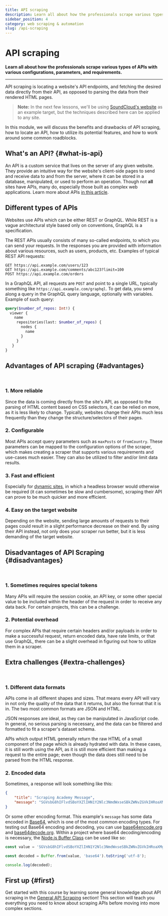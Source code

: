 ```yaml
---
title: API scraping
description: Learn all about how the professionals scrape various types of APIs with various configurations, parameters, and requirements.
sidebar_position: 4
category: web scraping & automation
slug: /api-scraping
---
```


# API scraping

**Learn all about how the professionals scrape various types of APIs with various configurations, parameters, and requirements.**

---

API scraping is locating a website's API endpoints, and fetching the desired data directly from their API, as opposed to parsing the data from their rendered HTML pages.

> **Note:** In the next few lessons, we'll be using [SoundCloud's website](https://soundcloud.com) as an example target, but the techniques described here can be applied to any site.

In this module, we will discuss the benefits and drawbacks of API scraping, how to locate an API, how to utilize its potential features, and how to work around some common roadblocks.

## What's an API? {#what-is-api}

An API is a custom service that lives on the server of any given website. They provide an intuitive way for the website's client-side pages to send and receive data to and from the server, where it can be stored in a database, manipulated, or used to perform an operation. Though not **all** sites have APIs, many do, especially those built as complex web applications. Learn more about APIs [in this article](https://blog.apify.com/what-is-an-api/).

## Different types of APIs

Websites use APIs which can be either REST or GraphQL. While REST is a vague architectural style based only on conventions, GraphQL is a specification.

The REST APIs usually consists of many so-called endpoints, to which you can send your requests. In the responses you are provided with information about various resources, such as users, products, etc. Examples of typical REST API requests:

```text
GET https://api.example.com/users/123
GET https://api.example.com/comments/abc123?limit=100
POST https://api.example.com/orders
```

In a GraphQL API, all requests are `POST` and point to a single URL, typically something like `https://api.example.com/graphql`. To get data, you send along a query in the GraphQL query language, optionally with variables. Example of such query:

```graphql
query($number_of_repos: Int!) {
  viewer {
    name
     repositories(last: $number_of_repos) {
       nodes {
         name
       }
     }
   }
}
```

## Advantages of API scraping {#advantages}

<br/>

### 1. More reliable

Since the data is coming directly from the site's API, as opposed to the parsing of HTML content based on CSS selectors, it can be relied on more, as it is less likely to change. Typically, websites change their APIs much less frequently than they change the structure/selectors of their pages.

### 2. Configurable

Most APIs accept query parameters such as `maxPosts` or `fromCountry`. These parameters can be mapped to the configuration options of the scraper, which makes creating a scraper that supports various requirements and use-cases much easier. They can also be utilized to filter and/or limit data results.

### 3. Fast and efficient

Especially for [dynamic sites](https://blog.apify.com/what-is-a-dynamic-page/), in which a headless browser would otherwise be required (it can sometimes be slow and cumbersome), scraping their API can prove to be much quicker and more efficient.

### 4. Easy on the target website

Depending on the website, sending large amounts of requests to their pages could result in a slight performance decrease on their end. By using their API instead, not only does your scraper run better, but it is less demanding of the target website.

## Disadvantages of API Scraping {#disadvantages}

<br/>

### 1. Sometimes requires special tokens

Many APIs will require the session cookie, an API key, or some other special value to be included within the header of the request in order to receive any data back. For certain projects, this can be a challenge.

### 2. Potential overhead

For complex APIs that require certain headers and/or payloads in order to make a successful request, return encoded data, have rate limits, or that use GraphQL, there can be a slight overhead in figuring out how to utilize them in a scraper.

<!-- These will be articles in the future -->

## Extra challenges {#extra-challenges}

<br/>

### 1. Different data formats

APIs come in all different shapes and sizes. That means every API will vary in not only the quality of the data that it returns, but also the format that it is in. The two most common formats are JSON and HTML.

JSON responses are ideal, as they can be manipulated in JavaScript code. In general, no serious parsing is necessary, and the data can be filtered and formatted to fit a scraper's dataset schema.

APIs which output HTML generally return the raw HTML of a small component of the page which is already hydrated with data. In these cases, it is still worth using the API, as it is still more efficient than making a request to the entire page; even though the data does still need to be parsed from the HTML response.

### 2. Encoded data

Sometimes, a response will look something like this:

```json
{
    "title": "Scraping Academy Message",
    "message": "SGVsbG8hIFlvdSBoYXZlIHN1Y2Nlc3NmdWxseSBkZWNvZGVkIHRoaXMgYmFzZTY0IGVuY29kZWQgbWVzc2FnZSEgV2UgaG9wZSB5b3UncmUgbGVhcm5pbmcgYSBsb3QgZnJvbSB0aGUgQXBpZnkgU2NyYXBpbmcgQWNhZGVteSE="
}
```

Or some other encoding format. This example's `message` has some data encoded in [Base64](https://en.wikipedia.org/wiki/Base64), which is one of the most common encoding types. For testing out Base64 encoding and decoding, you can use [base64encode.org](https://www.base64encode.org/) and [base64decode.org](https://www.base64decode.org/). Within a project where base64 decoding/encoding is necessary, the [Node.js Buffer Class](https://nodejs.org/api/buffer.html) can be used like so:

<!-- eslint-disable -->
```js
const value = 'SGVsbG8hIFlvdSBoYXZlIHN1Y2Nlc3NmdWxseSBkZWNvZGVkIHRoaXMgYmFzZTY0IGVuY29kZWQgbWVzc2FnZSEgV2UgaG9wZSB5b3UncmUgbGVhcm5pbmcgYSBsb3QgZnJvbSB0aGUgQXBpZnkgU2NyYXBpbmcgQWNhZGVteSE=';

const decoded = Buffer.from(value, 'base64').toString('utf-8');

console.log(decoded);
```

## First up {#first}

Get started with this course by learning some general knowledge about API scraping in the [General API Scraping](./general_api_scraping/index.md) section! This section will teach you everything you need to know about scraping APIs before moving into more complex sections.
